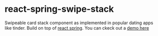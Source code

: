 # react-spring-swipe-stack

Swipeable card stack component as implemented in popular dating apps like tinder. Build on top of [react spring](https://github.com/pmndrs/react-spring). You can ckeck out a [demo here](https://sriechers.github.io/react-spring-swipe-stack/)
